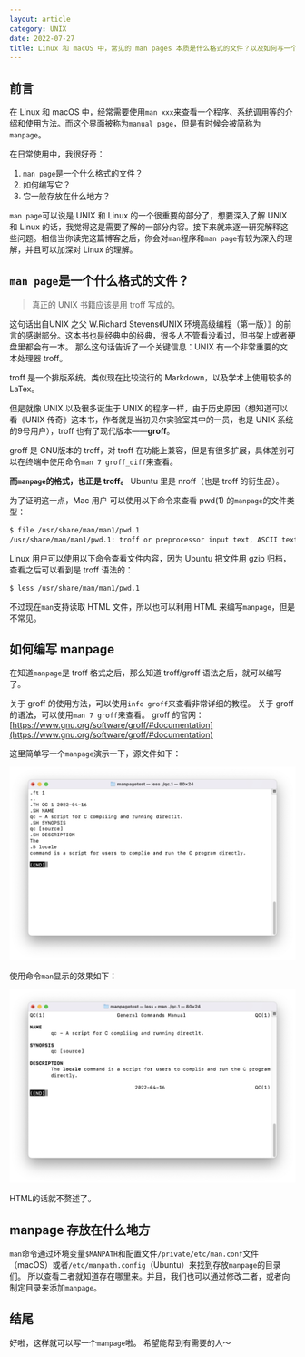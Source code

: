 ```yaml
---
layout: article
category: UNIX
date: 2022-07-27
title: Linux 和 macOS 中，常见的 man pages 本质是什么格式的文件？以及如何写一个 man page
---
```

<!-- excerpt-start -->
## 前言
在 Linux 和 macOS 中，经常需要使用`man xxx`来查看一个程序、系统调用等的介绍和使用方法。而这个界面被称为`manual page`，但是有时候会被简称为`manpage`。

在日常使用中，我很好奇：
1.	`man page`是一个什么格式的文件？
2.	如何编写它？
3.	它一般存放在什么地方？

`man page`可以说是 UNIX 和 Linux 的一个很重要的部分了，想要深入了解 UNIX 和 Linux 的话，我觉得这是需要了解的一部分内容。接下来就来逐一研究解释这些问题。相信当你读完这篇博客之后，你会对`man`程序和`man page`有较为深入的理解，并且可以加深对 Linux 的理解。

## `man page`是一个什么格式的文件？

> 真正的 UNIX 书籍应该是用 troff 写成的。        

这句话出自UNIX 之父 W.Richard Stevens《UNIX 环境高级编程（第一版）》的前言的感谢部分。这本书也是经典中的经典，很多人不管看没看过，但书架上或者硬盘里都会有一本。
那么这句话告诉了一个关键信息：UNIX 有一个非常重要的文本处理器 troff。

troff 是一个排版系统。类似现在比较流行的 Markdown，以及学术上使用较多的LaTex。

但是就像 UNIX 以及很多诞生于 UNIX 的程序一样，由于历史原因（想知道可以看《UNIX 传奇》这本书，作者就是当初贝尔实验室其中的一员，也是 UNIX 系统的9号用户），troff 也有了现代版本——**groff**。

groff 是 GNU版本的 troff，对 troff 在功能上兼容，但是有很多扩展，具体差别可以在终端中使用命令`man 7 groff_diff`来查看。

**而`manpage`的格式，也正是 troff。** Ubuntu 里是 nroff（也是 troff 的衍生品）。

为了证明这一点，Mac 用户
可以使用以下命令来查看 pwd(1) 的`manpage`的文件类型：

```bash
$ file /usr/share/man/man1/pwd.1
/usr/share/man/man1/pwd.1: troff or preprocessor input text, ASCII text
```

Linux 用户可以使用以下命令查看文件内容，因为 Ubuntu 把文件用 gzip 归档，查看之后可以看到是 troff 语法的：

```bash
$ less /usr/share/man/man1/pwd.1
```

不过现在`man`支持读取 HTML 文件，所以也可以利用 HTML 来编写`manpage`，但是不常见。

## 如何编写 manpage

在知道`manpage`是 troff 格式之后，那么知道 troff/groff 语法之后，就可以编写了。

关于 groff 的使用方法，可以使用`info groff`来查看非常详细的教程。
关于 groff 的语法，可以使用`man 7 groff`来查看。
groff 的官网：[https://www.gnu.org/software/groff/#documentation](https://www.gnu.org/software/groff/#documentation)

这里简单写一个`manpage`演示一下，源文件如下：

![manpage源代码](/assets/images/f641fce660064bdcbd0f75817ef9d2bd.png
)

使用命令`man`显示的效果如下：

![man查看的效果](/assets/images/789a1803991a469ab101be558b5eec70.png)


HTML的话就不赘述了。
## manpage 存放在什么地方

`man`命令通过环境变量`$MANPATH`和配置文件`/private/etc/man.conf`文件（macOS）或者`/etc/manpath.config`（Ubuntu）来找到存放`manpage`的目录们。
所以查看二者就知道存在哪里来。并且，我们也可以通过修改二者，或者向制定目录来添加`manpage`。


## 结尾
好啦，这样就可以写一个`manpage`啦。
希望能帮到有需要的人～